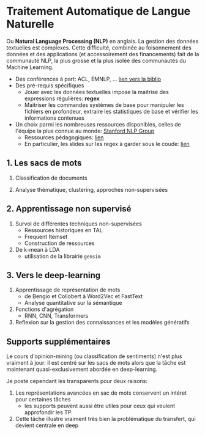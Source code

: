 # Traitement Automatique de Langue Naturelle

Ou **Natural Language Processing (NLP)** en anglais. La gestion des données textuelles est complexes. Cette difficulté, combinée au foisonnement des données et des applications (et accessoirement des financements) fait de la communauté NLP, la plus grosse et la plus isolée des communautés du Machine Learning.

* Des conférences à part: ACL, EMNLP, ... [lien vers la biblio](https://aclanthology.org)
* Des pré-requis spécifiques
    * Jouer avec les données textuelles impose la maitrise des expressions régulières: **regex**
    * Maitriser les commandes systèmes de base pour manipuler les fichiers en profondeur, extraire les statistiques de base et vérifier les informations contenues
* Un choix parmi les nombreuses ressources disponibles, celles de l'équipe la plus connue au monde: [Stanford NLP Group](https://nlp.stanford.edu)
    * Ressources pédagogiques: [lien](https://nlp.stanford.edu/teaching/)
    * En particulier, les slides sur les regex à garder sous le coude: [lien](https://web.stanford.edu/class/cs124/lec/124-2021-UnixForPoets.pdf)


## 1. Les sacs de mots

1. Classification de documents

2. Analyse thématique, clustering, approches non-supervisées

## 2. Apprentissage non supervisé

1. Survol de différentes techniques non-supervisées
    * Ressources historiques en TAL
    * Frequent Itemset
    * Construction de ressources
2. De k-mean à LDA
    * utilisation de la librairie `gensim`


## 3. Vers le deep-learning

1. Apprentissage de représentation de mots
    * de Bengio et Collobert à Word2Vec et FastText
    * Analyse quantitative sur la sémantique
2. Fonctions d'agrégation
    * RNN, CNN, Transformers
3. Reflexion sur la gestion des connaissances et les modèles génératifs

## Supports supplémentaires

Le cours d'opinion-mining (ou classification de sentiments) n'est plus vraiment à jour: il est centré sur les sacs de mots alors que la tâche est maintenant quasi-exclusivement abordée en deep-learning. 

Je poste cependant les transparents pour deux raisons:

1. Les représentations avancées en sac de mots conservent un intéret pour certaines tâches
    * les supports peuvent aussi être utiles pour ceux qui veulent approfondir les TP.
2. Cette tâche illustre vraiment très bien la problématique du transfert, qui devient centrale en deep